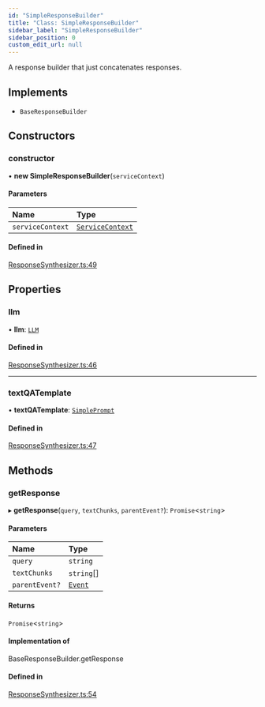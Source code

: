 ```yaml
---
id: "SimpleResponseBuilder"
title: "Class: SimpleResponseBuilder"
sidebar_label: "SimpleResponseBuilder"
sidebar_position: 0
custom_edit_url: null
---
```


A response builder that just concatenates responses.

## Implements

- `BaseResponseBuilder`

## Constructors

### constructor

• **new SimpleResponseBuilder**(`serviceContext`)

#### Parameters

| Name | Type |
| :------ | :------ |
| `serviceContext` | [`ServiceContext`](../interfaces/ServiceContext.md) |

#### Defined in

[ResponseSynthesizer.ts:49](https://github.com/run-llama/LlamaIndexTS/blob/5a765aa/packages/core/src/ResponseSynthesizer.ts#L49)

## Properties

### llm

• **llm**: [`LLM`](../interfaces/LLM.md)

#### Defined in

[ResponseSynthesizer.ts:46](https://github.com/run-llama/LlamaIndexTS/blob/5a765aa/packages/core/src/ResponseSynthesizer.ts#L46)

___

### textQATemplate

• **textQATemplate**: [`SimplePrompt`](../modules.md#simpleprompt)

#### Defined in

[ResponseSynthesizer.ts:47](https://github.com/run-llama/LlamaIndexTS/blob/5a765aa/packages/core/src/ResponseSynthesizer.ts#L47)

## Methods

### getResponse

▸ **getResponse**(`query`, `textChunks`, `parentEvent?`): `Promise`<`string`\>

#### Parameters

| Name | Type |
| :------ | :------ |
| `query` | `string` |
| `textChunks` | `string`[] |
| `parentEvent?` | [`Event`](../interfaces/Event.md) |

#### Returns

`Promise`<`string`\>

#### Implementation of

BaseResponseBuilder.getResponse

#### Defined in

[ResponseSynthesizer.ts:54](https://github.com/run-llama/LlamaIndexTS/blob/5a765aa/packages/core/src/ResponseSynthesizer.ts#L54)
